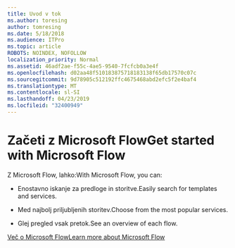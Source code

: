 ```yaml
---
title: Uvod v tok
ms.author: toresing
author: tomresing
ms.date: 5/18/2018
ms.audience: ITPro
ms.topic: article
ROBOTS: NOINDEX, NOFOLLOW
localization_priority: Normal
ms.assetid: 46adf2ae-f55c-4ae5-9540-7fcfcb0a3e4f
ms.openlocfilehash: d02aa48f510183875718183138f65db17570c07c
ms.sourcegitcommit: 9d78905c512192ffc4675468abd2efc5f2e4baf4
ms.translationtype: MT
ms.contentlocale: sl-SI
ms.lasthandoff: 04/23/2019
ms.locfileid: "32400949"
---
```

# <a name="get-started-with-microsoft-flow"></a><span data-ttu-id="66eef-102">Začeti z Microsoft Flow</span><span class="sxs-lookup"><span data-stu-id="66eef-102">Get started with Microsoft Flow</span></span>

<span data-ttu-id="66eef-103">Z Microsoft Flow, lahko:</span><span class="sxs-lookup"><span data-stu-id="66eef-103">With Microsoft Flow, you can:</span></span>
  
- <span data-ttu-id="66eef-104">Enostavno iskanje za predloge in storitve.</span><span class="sxs-lookup"><span data-stu-id="66eef-104">Easily search for templates and services.</span></span>
    
- <span data-ttu-id="66eef-105">Med najbolj priljubljenih storitev.</span><span class="sxs-lookup"><span data-stu-id="66eef-105">Choose from the most popular services.</span></span>
    
- <span data-ttu-id="66eef-106">Glej pregled vsak pretok.</span><span class="sxs-lookup"><span data-stu-id="66eef-106">See an overview of each flow.</span></span>
    
[<span data-ttu-id="66eef-107">Več o Microsoft Flow</span><span class="sxs-lookup"><span data-stu-id="66eef-107">Learn more about Microsoft Flow</span></span>](https://go.microsoft.com/fwlink/?linkid=874446)
  

